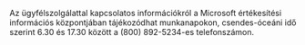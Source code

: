 <Token xmlns:xlink="http://www.w3.org/1999/xlink">Az ügyfélszolgálattal kapcsolatos információkról a Microsoft értékesítési információs központjában tájékozódhat munkanapokon, csendes-óceáni idő szerint 6.30 és 17.30 között a (800) 892-5234-es telefonszámon.</Token>

<!--HONumber=May16_HO1-->


